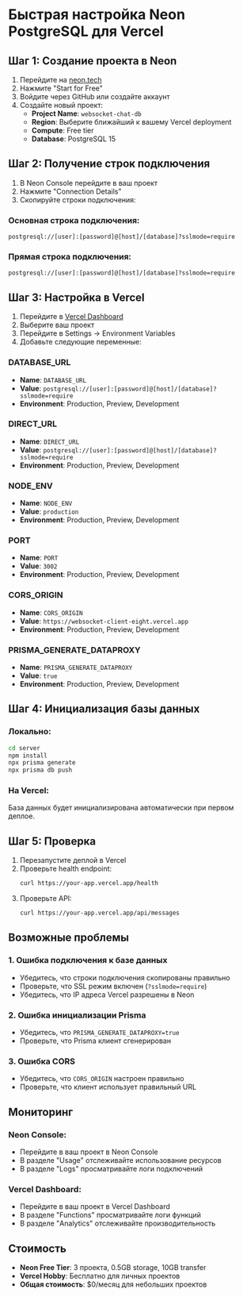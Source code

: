 # Быстрая настройка Neon PostgreSQL для Vercel

## Шаг 1: Создание проекта в Neon

1. Перейдите на [neon.tech](https://neon.tech)
2. Нажмите "Start for Free"
3. Войдите через GitHub или создайте аккаунт
4. Создайте новый проект:
   - **Project Name**: `websocket-chat-db`
   - **Region**: Выберите ближайший к вашему Vercel deployment
   - **Compute**: Free tier
   - **Database**: PostgreSQL 15

## Шаг 2: Получение строк подключения

1. В Neon Console перейдите в ваш проект
2. Нажмите "Connection Details"
3. Скопируйте строки подключения:

### Основная строка подключения:

```
postgresql://[user]:[password]@[host]/[database]?sslmode=require
```

### Прямая строка подключения:

```
postgresql://[user]:[password]@[host]/[database]?sslmode=require
```

## Шаг 3: Настройка в Vercel

1. Перейдите в [Vercel Dashboard](https://vercel.com/dashboard)
2. Выберите ваш проект
3. Перейдите в Settings → Environment Variables
4. Добавьте следующие переменные:

### DATABASE_URL

- **Name**: `DATABASE_URL`
- **Value**: `postgresql://[user]:[password]@[host]/[database]?sslmode=require`
- **Environment**: Production, Preview, Development

### DIRECT_URL

- **Name**: `DIRECT_URL`
- **Value**: `postgresql://[user]:[password]@[host]/[database]?sslmode=require`
- **Environment**: Production, Preview, Development

### NODE_ENV

- **Name**: `NODE_ENV`
- **Value**: `production`
- **Environment**: Production, Preview, Development

### PORT

- **Name**: `PORT`
- **Value**: `3002`
- **Environment**: Production, Preview, Development

### CORS_ORIGIN

- **Name**: `CORS_ORIGIN`
- **Value**: `https://websocket-client-eight.vercel.app`
- **Environment**: Production, Preview, Development

### PRISMA_GENERATE_DATAPROXY

- **Name**: `PRISMA_GENERATE_DATAPROXY`
- **Value**: `true`
- **Environment**: Production, Preview, Development

## Шаг 4: Инициализация базы данных

### Локально:

```bash
cd server
npm install
npx prisma generate
npx prisma db push
```

### На Vercel:

База данных будет инициализирована автоматически при первом деплое.

## Шаг 5: Проверка

1. Перезапустите деплой в Vercel
2. Проверьте health endpoint:
   ```bash
   curl https://your-app.vercel.app/health
   ```
3. Проверьте API:
   ```bash
   curl https://your-app.vercel.app/api/messages
   ```

## Возможные проблемы

### 1. Ошибка подключения к базе данных

- Убедитесь, что строки подключения скопированы правильно
- Проверьте, что SSL режим включен (`?sslmode=require`)
- Убедитесь, что IP адреса Vercel разрешены в Neon

### 2. Ошибка инициализации Prisma

- Убедитесь, что `PRISMA_GENERATE_DATAPROXY=true`
- Проверьте, что Prisma клиент сгенерирован

### 3. Ошибка CORS

- Убедитесь, что `CORS_ORIGIN` настроен правильно
- Проверьте, что клиент использует правильный URL

## Мониторинг

### Neon Console:

- Перейдите в ваш проект в Neon Console
- В разделе "Usage" отслеживайте использование ресурсов
- В разделе "Logs" просматривайте логи подключений

### Vercel Dashboard:

- Перейдите в ваш проект в Vercel Dashboard
- В разделе "Functions" просматривайте логи функций
- В разделе "Analytics" отслеживайте производительность

## Стоимость

- **Neon Free Tier**: 3 проекта, 0.5GB storage, 10GB transfer
- **Vercel Hobby**: Бесплатно для личных проектов
- **Общая стоимость**: $0/месяц для небольших проектов
